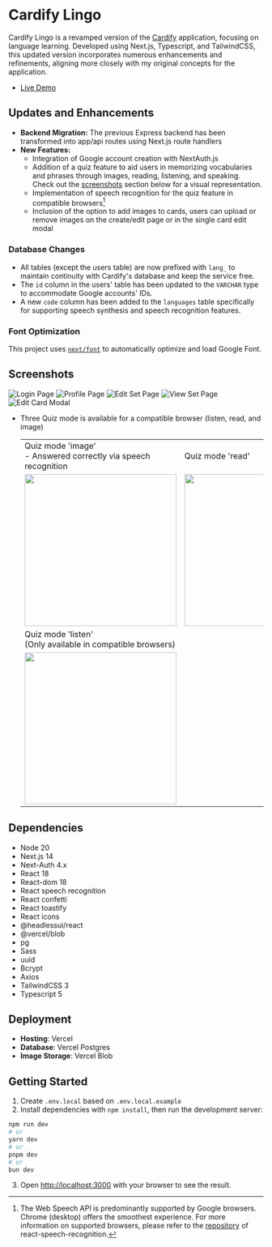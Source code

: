 # Cardify Lingo
Cardify Lingo is a revamped version of the [Cardify](https://github.com/ritatanght/Cardify) application, focusing on language learning. Developed using Next.js, Typescript, and TailwindCSS, this updated version incorporates numerous enhancements and refinements, aligning more closely with my original concepts for the application.

- [Live Demo](https://cardify-lingo.vercel.app/)

## Updates and Enhancements

- **Backend Migration:** The previous Express backend has been transformed into app/api routes using Next.js route handlers
- **New Features:**
  - Integration of Google account creation with NextAuth.js
  - Addition of a quiz feature to aid users in memorizing vocabularies and phrases through images, reading, listening, and speaking. Check out the [screenshots](#screenshots) section below for a visual representation.
  - Implementation of speech recognition for the quiz feature in compatible browsers[^1]
  - Inclusion of the option to add images to cards, users can upload or remove images on the create/edit page or in the single card edit modal

### Database Changes

- All tables (except the users table) are now prefixed with `lang_` to maintain continuity with Cardify's database and keep the service free.
- The `id` column in the users' table has been updated to the `VARCHAR` type to accommodate Google accounts' IDs.
- A new `code` column has been added to the `languages` table specifically for supporting speech synthesis and speech recognition features.

### Font Optimization

This project uses [`next/font`](https://nextjs.org/docs/basic-features/font-optimization) to automatically optimize and load Google Font.

[^1]: The Web Speech API is predominantly supported by Google browsers. Chrome (desktop) offers the smoothest experience. For more information on supported browsers, please refer to the [repository](https://github.com/JamesBrill/react-speech-recognition) of react-speech-recognition.

## Screenshots

![Login Page](./docs/cardify-lingo_login.png)
![Profile Page](./docs/cardify-lingo_profile.png)
![Edit Set Page](./docs/cardify-lingo_editset.png)
![View Set Page](./docs/cardify-lingo_viewset.png)
![Edit Card Modal](./docs/cardify-lingo_viewset_modal.png)

- Three Quiz mode is available for a compatible browser (listen, read, and image)
  <table>
    <tr>
      <td>Quiz mode 'image' <br/>- Answered correctly via speech recognition</td>
       <td>Quiz mode 'read'</td>
    </tr>
    <tr>
      <td><img src="./docs/cardify-lingo_quiz_mode1.png" width=300></td>
      <td><img src="./docs/cardify-lingo_quiz_mode2.png" width=300></td>
    </tr>
       <td>Quiz mode 'listen'<br/>(Only available in compatible browsers)</td>
    </tr>
    <tr>
      <td><img src="./docs/cardify-lingo_quiz_mode3.png" width=300></td>
    </tr>
   </table>

## Dependencies

- Node 20
- Next.js 14
- Next-Auth 4.x
- React 18
- React-dom 18
- React speech recognition
- React confetti
- React toastify
- React icons
- @headlessui/react
- @vercel/blob
- pg
- Sass
- uuid
- Bcrypt
- Axios
- TailwindCSS 3
- Typescript 5

## Deployment

- **Hosting**: Vercel
- **Database**: Vercel Postgres
- **Image Storage**: Vercel Blob

## Getting Started

1. Create `.env.local` based on `.env.local.example`
2. Install dependencies with `npm install`, then run the development server:

```bash
npm run dev
# or
yarn dev
# or
pnpm dev
# or
bun dev
```

3. Open [http://localhost:3000](http://localhost:3000) with your browser to see the result.
